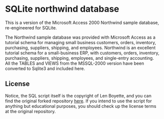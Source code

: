 # SQLite northwind database

This is a version of the Microsoft Access 2000 Northwind sample database, re-engineered for SQLite.

The Northwind sample database was provided with Microsoft Access as a tutorial schema for managing small business customers, orders, inventory, purchasing, suppliers, shipping, and employees. Northwind is an excellent tutorial schema for a small-business ERP, with customers, orders, inventory, purchasing, suppliers, shipping, employees, and single-entry accounting. All the TABLES and VIEWS from
the MSSQL-2000 version have been converted to Sqlite3 and included here.

## License

Notice, the SQL script itself is the copyright of Len Boyette, and you can find the original
forked repository [here](https://github.com/jpwhite3/northwind-SQLite3). If you intend to use
the script for anything but educational purposes, you should check up the license terms at
the original repository.
